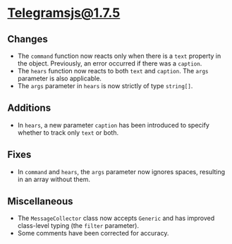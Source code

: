 # Telegramsjs@1.7.5

## Changes

- The `command` function now reacts only when there is a `text` property in the object. Previously, an error occurred if there was a `caption`.
- The `hears` function now reacts to both `text` and `caption`. The `args` parameter is also applicable.
- The `args` parameter in `hears` is now strictly of type `string[]`.

## Additions

- In `hears`, a new parameter `caption` has been introduced to specify whether to track only `text` or both.

## Fixes

- In `command` and `hears`, the `args` parameter now ignores spaces, resulting in an array without them.

## Miscellaneous

- The `MessageCollector` class now accepts `Generic` and has improved class-level typing (the `filter` parameter).
- Some comments have been corrected for accuracy.

